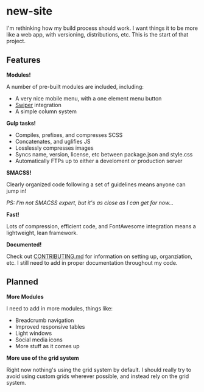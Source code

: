 # new-site

I'm rethinking how my build process should work. I want things it to be more like a web app, with versioning, distributions, etc. This is the start of that project.

## Features

**Modules!**

A number of pre-built modules are included, including:

 - A very nice mobile menu, with a one element menu button
 - [Swiper](https://github.com/nolimits4web/Swiper) integration
 - A simple column system

**Gulp tasks!**

 - Compiles, prefixes, and compresses SCSS
 - Concatenates, and uglifies JS
 - Losslessly compresses images
 - Syncs name, version, license, etc between package.json and style.css
 - Automatically FTPs up to either a develoment or production server

**SMACSS!**

Clearly organized code following a set of guidelines means anyone can jump in!

*PS: I'm not SMACSS expert, but it's as close as I can get for now&hellip;*

**Fast!**

Lots of compression, efficient code, and FontAwesome integration means a lightweight, lean framework.

**Documented!**

Check out [CONTRIBUTING.md](CONTRIBUTING.md) for information on setting up, organziation, etc. I still need to add in proper documentation throughout my code.

## Planned

**More Modules**

I need to add in more modules, things like:

 - Breadcrumb navigation
 - Improved responsive tables
 - Light windows
 - Social media icons
 - More stuff as it comes up

**More use of the grid system**

Right now nothing's using the grid system by default. I should really try to avoid using custom grids wherever possible, and instead rely on the grid system.
